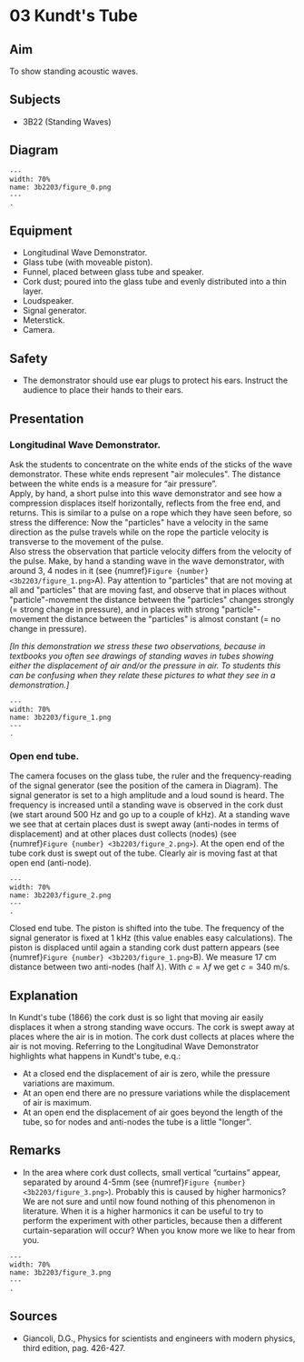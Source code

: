 # 03 Kundt's Tube 
  
## Aim   
 To show standing acoustic waves.    
  
## Subjects   
* 3B22 (Standing Waves)   

## Diagram
    
```{figure} figures/figure_0.png  
---  
width: 70%  
name: 3b2203/figure_0.png  
---  
. 
```
    
  
## Equipment   
 *  Longitudinal Wave Demonstrator. 
 *  Glass tube (with moveable piston). 
 *  Funnel, placed between glass tube and speaker. 
 *  Cork dust; poured into the glass tube and evenly distributed into a thin layer. 
 *  Loudspeaker. 
 *  Signal generator. 
 *  Meterstick. 
 *  Camera.   
  
## Safety   
 
 *  The demonstrator should use ear plugs to protect his ears. Instruct the audience to place their hands to their ears.
    
  
## Presentation   
 ### Longitudinal Wave Demonstrator. 
 Ask the students to concentrate on the white ends of the sticks of the wave demonstrator. These white ends represent "air molecules". The distance between the white ends is a measure for “air pressure”.     
 Apply, by hand, a short pulse into this wave demonstrator and see how a compression displaces itself horizontally, reflects from the free end, and returns. This is similar to a pulse on a rope which they have seen before, so stress the difference: Now the "particles" have a velocity in the same direction as the pulse travels while on the rope the particle velocity is transverse to the movement of the pulse.   
 Also stress the observation that particle velocity differs from the velocity of the pulse. Make, by hand a standing wave in the wave demonstrator, with around 3, 4 nodes in it (see {numref}`Figure {number} <3b2203/figure_1.png>`A). Pay attention to "particles" that are not moving at all and "particles" that are moving fast, and observe that in places without "particle"-movement the distance between the "particles" changes strongly (= strong change in pressure), and in places with strong "particle"-movement the distance between the "particles" is almost constant (= no change in pressure). 
 
  *[In this demonstration we stress these two observations, because in textbooks you often see drawings of standing waves in tubes showing either the displacement of air and/or the pressure in air. To students this can be confusing when they relate these pictures to what they see in a demonstration.]*

```{figure} figures/figure_1.png  
---  
width: 70%  
name: 3b2203/figure_1.png  
---  
. 
```
### Open end tube. 
The camera focuses on the glass tube, the ruler and the frequency-reading of the signal generator (see the position of the camera in Diagram). The signal generator is set to a high amplitude and a loud sound is heard. The frequency is increased until a standing wave is observed in the cork dust (we start around 500 Hz and go up to a couple of kHz). At a standing wave we see that at certain places dust is swept away (anti-nodes in terms of displacement) and at other places dust collects (nodes) (see {numref}`Figure {number} <3b2203/figure_2.png>`). At the open end of the tube cork dust is swept out of the tube. Clearly air is moving fast at that open end (anti-node).

```{figure} figures/figure_2.png  
---  
width: 70%  
name: 3b2203/figure_2.png  
---  
. 
```

 Closed end tube. The piston is shifted into the tube. The frequency of the signal generator is fixed at $1\mathrm{~kHz}$ (this value enables easy calculations). The piston is displaced until again a standing cork dust pattern appears (see {numref}`Figure {number} <3b2203/figure_1.png>`B). We measure $17 \mathrm{~cm}$ distance between two anti-nodes (half $\lambda$). With $c=\lambda f$  we get $c=340 \mathrm{~m/s}$.    
  
## Explanation   
 In Kundt's tube (1866) the cork dust is so light that moving air easily displaces it when a strong standing wave occurs. The cork is swept away at places where the air is in motion. The cork dust collects at places where the air is not moving. Referring to the Longitudinal Wave Demonstrator highlights what happens in Kundt's tube, e.q.: 
 - At a closed end the displacement of air is zero, while the pressure variations are maximum. 
 - At an open end there are no pressure variations while the displacement of air is maximum. 
 - At an open end the displacement of air goes beyond the length of the tube, so for nodes and anti-nodes the tube is a little "longer".   
  
## Remarks
 *  In the area where cork dust collects, small vertical “curtains” appear, separated by around 4-5mm (see {numref}`Figure {number} <3b2203/figure_3.png>`). Probably this is caused by higher harmonics? We are not sure and until now found nothing of this phenomenon in literature. When it is a higher harmonics it can be useful to try to perform the experiment with other particles, because then a different curtain-separation will occur? When you know more we like to hear from you.   

```{figure} figures/figure_3.png  
---  
width: 70%  
name: 3b2203/figure_3.png  
---  
.
``` 
     
  
## Sources   
 * Giancoli, D.G., Physics for scientists and engineers with modern physics, third edition, pag. 426-427.
  